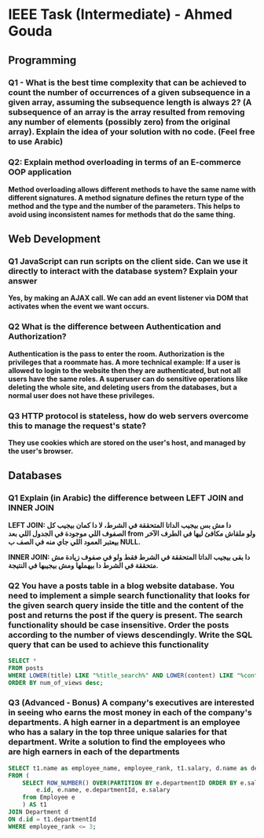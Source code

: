 # IEEE Task (Intermediate) - Ahmed Gouda

## Programming

### Q1 - What is the best time complexity that can be achieved to count the number of occurrences of a given subsequence in a given array, assuming the subsequence length is always 2? (A subsequence of an array is the array resulted from removing any number of elements (possibly zero) from the original array). Explain the idea of your solution with no code. (Feel free to use Arabic)

### Q2: Explain method overloading in terms of an E-commerce OOP application

**Method overloading allows different methods to have the same name with different signatures. A method signature defines the return type of the method and the type and the number of the parameters. This helps to avoid using inconsistent names for methods that do the same thing.**

## Web Development

### Q1 JavaScript can run scripts on the client side. Can we use it directly to interact with the database system? Explain your answer

**Yes, by making an AJAX call. We can add an event listener via DOM that activates when the event we want occurs.**

### Q2 What is the difference between Authentication and Authorization?

**Authentication is the pass to enter the room. Authorization is the privileges that a roommate has. A more technical example: If a user is allowed to login to the website then they are authenticated, but not all users have the same roles. A superuser can do sensitive operations like deleting the whole site, and deleting users from the databases, but a normal user does not have these privileges.**

### Q3 HTTP protocol is stateless, how do web servers overcome this to manage the request's state?

**They use cookies which are stored on the user's host, and managed by the user's browser.**

## Databases

### Q1 Explain (in Arabic) the difference between LEFT JOIN and INNER JOIN

**LEFT JOIN: دا مش بس بيجيب الداتا المتحققة في الشرط، لا دا كمان بيجيب كل الصفوف اللي موجودة في الجدول اللي بعد from ولو ملقاش مكافئ ليها في الطرف الآخر بيعتبر العمود اللي جاي منه في الصف ب NULL.**

**INNER JOIN: دا بقى بيجيب الداتا المتحققة في الشرط فقط ولو في صفوف زيادة مش متحققة في الشرط دا بيهملها ومش بيجيبها في النتيجة.**

### Q2 You have a posts table in a blog website database. You need to implement a simple search functionality that looks for the given search query inside the title and the content of the post and returns the post if the query is present. The search functionality should be case insensitive. Order the posts according to the number of views descendingly. Write the SQL query that can be used to achieve this functionality

```sql
SELECT *
FROM posts
WHERE LOWER(title) LIKE "%title_search%" AND LOWER(content) LIKE "%content_search%"
ORDER BY num_of_views desc;
```

### Q3 **(Advanced - Bonus)** A company's executives are interested in seeing who earns the most money in each of the company's departments. A **high earner** in a department is an employee who has a salary in the **top three unique** salaries for that department. Write a solution to find the employees who are **high earners** in each of the departments

```sql
SELECT t1.name as employee_name, employee_rank, t1.salary, d.name as department_name
FROM (
	SELECT ROW_NUMBER() OVER(PARTITION BY e.departmentID ORDER BY e.salary DESC) as employee_rank,
	    e.id, e.name, e.departmentId, e.salary
	from Employee e
	) AS t1
JOIN Department d
ON d.id = t1.departmentId
WHERE employee_rank <= 3;
```
